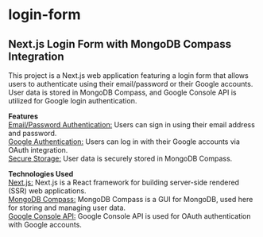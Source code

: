 # login-form

## Next.js Login Form with MongoDB Compass Integration
This project is a Next.js web application featuring a login form that allows users to authenticate using their email/password or their Google accounts. User data is stored in MongoDB Compass, and Google Console API is utilized for Google login authentication.

**Features** <br/>
<ins>Email/Password Authentication:</ins> Users can sign in using their email address and password.<br/>
<ins>Google Authentication:</ins> Users can log in with their Google accounts via OAuth integration.<br/>
<ins>Secure Storage:</ins> User data is securely stored in MongoDB Compass.<br/>

**Technologies Used** <br/>
<ins>Next.js:</ins> Next.js is a React framework for building server-side rendered (SSR) web applications. <br/>
<ins>MongoDB Compass:</ins> MongoDB Compass is a GUI for MongoDB, used here for storing and managing user data.<br/>
<ins>Google Console API:</ins> Google Console API is used for OAuth authentication with Google accounts.<br/>
